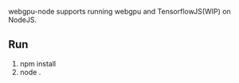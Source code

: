 webgpu-node supports running webgpu and TensorflowJS(WIP) on NodeJS.

## Run
1. npm install
2. node .
